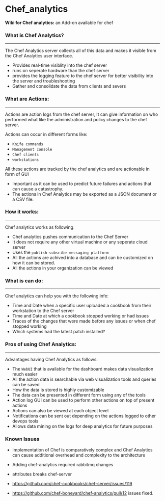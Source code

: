 # Chef_analytics
**Wiki for Chef analytics:**  an Add-on available for chef <br>

### What is Chef Analytics?
<hr>
The Chef Analytics server collects all of this data and makes it visible from the Chef Analytics user interface.<br>

- Provides real-time visiblity into the chef server
- runs on seperate hardware than the chef server
- provides the logging feature to the chef server for better visibility into the server and troubleshooting
- Gather and consolidate the data from clients and severs

### What are Actions:
<hr>
Actions are action logs from the chef server,
It can give information on who performed what like the administration and policy changes to the chef server. <br>

Actions can occur in different forms like:
- `Knife commands`
- `Management console`
- `Chef clients` 
- `workstations`

All these actions are tracked by the chef analytics and are actionable in form of GUI

- Important as it can be used to predict future failures and actions that can cause a catastrophy.
- The actions in Chef Analytics may be exported as a JSON document or a CSV file.

### How it works:
<hr> 
Chef analytics works as following: 

- Chef analytics pushes communication to the Chef Server
- It does not require any other virtual machine or any seperate cloud server
- Uses the `publish-subsribe messaging platform`
- All the actions are achived into a database and can be customized on how it can be stored.
- All the actions in your organization can be viewed

### What is can do:
<hr>
Chef analytics can help you with the following info:

- Time and Date when a specific user uploaded a cookbook from their workstation to the Chef server
- Time and Date at which a cookbook stopped working or had issues
- Traces of the changes that were made before any issues or when chef stopped working
- Which systems had the latest patch installed?


### Pros of using Chef Analytics:
<hr> 
Advantages having Chef Analytics as follows: 

- The `WebUI` that is available for the dashboard makes data visualization much easier
- All the action data is searchable via web visualization tools and queries can be saved
- How the data is stored is highly customizable
- The data can be presented in different form using any of the tools
- Action log GUI can be used to perform other actions on top of present actions
- Actions can also be viewed at each object level 
- Notifications can be sent out depending on the actions logged to other devops tools
- Allows data mining on the logs for deep analytics for future purposes

### Known Issues 

- Implementation of Chef is comparatively complex and Chef Analytics can cause additional overhead and complexity to the architecture
- Adding chef-analytics required rabbitmq changes

- attributes breaks chef-server
- https://github.com/chef-cookbooks/chef-server/issues/119

- https://github.com/chef-boneyard/chef-analytics/pull/12 issues fixed.


